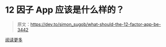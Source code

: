 # 12 因子 App 应该是什么样的？

> 原文：<https://dev.to/simon_sugob/what-should-the-12-factor-app-be-3442>

[阅读更多](https://www.hiredevops.org/the-twelve-factor-app-successful-microservices-guideline/)